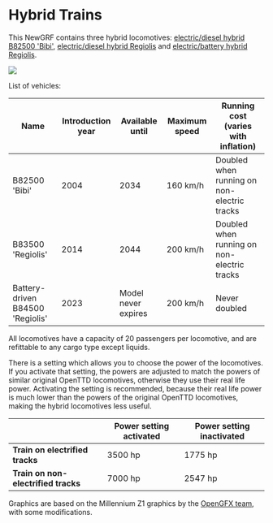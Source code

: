 # Hybrid Trains
This NewGRF contains three hybrid locomotives: [electric/diesel hybrid B82500 'Bibi'](https://en.wikipedia.org/wiki/SNCF_Class_B_82500), [electric/diesel hybrid Regiolis](https://en.wikipedia.org/wiki/R%C3%A9giolis) and [electric/battery hybrid Regiolis](https://www.sncf.com/fr/innovation-developpement/innovation-recherche/ter-a-batteries).

![](https://i.stack.imgur.com/BCWo5.png)

List of vehicles:

Name | Introduction year | Available until | Maximum speed | Running cost (varies with inflation)
---- | ----------------- | --------------- | ------------- | ------------
B82500 'Bibi' | 2004 | 2034 | 160 km/h | Doubled when running on non-electric tracks
B83500 'Regiolis' | 2014 | 2044 | 200 km/h | Doubled when running on non-electric tracks
Battery-driven B84500 'Regiolis' | 2023 | Model never expires | 200 km/h | Never doubled

All locomotives have a capacity of 20 passengers per locomotive, and are refittable to any cargo type except liquids.

There is a setting which allows you to choose the power of the locomotives. If you activate that setting, the powers are adjusted to match the powers of similar original OpenTTD locomotives, otherwise they use their real life power. Activating the setting is recommended, because their real life power is much lower than the powers of the original OpenTTD locomotives, making the hybrid locomotives less useful.

&nbsp;                              | Power setting activated | Power setting inactivated
----------------------------------- | ----------------------- | ---------------
**Train on electrified tracks**     | 3500 hp                 | 1775 hp
**Train on non-electrified tracks** | 7000 hp                 | 2547 hp

Graphics are based on the Millennium Z1 graphics by the [OpenGFX team](https://github.com/OpenTTD/OpenGFX), with some modifications.
